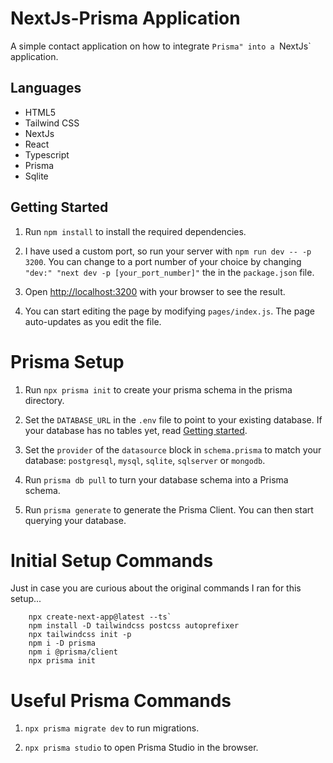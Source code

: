 # NextJs-Prisma Application

A simple contact application on how to integrate `Prisma" into a `NextJs` application.

## Languages

* HTML5 
* Tailwind CSS
* NextJs
* React
* Typescript
* Prisma
* Sqlite

## Getting Started

1. Run `npm install` to install the required dependencies.

2. I have used a custom port, so run your server with `npm run dev -- -p 3200`.
You can change to a port number of your choice by changing `"dev:" "next dev -p [your_port_number]"` the in the `package.json` file.

3. Open [http://localhost:3200](http://localhost:3200) with your browser to see the result.

4. You can start editing the page by modifying `pages/index.js`. The page auto-updates as you edit the file.


# Prisma Setup

1. Run `npx prisma init` to create your prisma schema in the prisma directory.

2. Set the `DATABASE_URL` in the `.env` file to point to your existing database. If your database has no tables yet, read [Getting started](https://pris.ly/d/getting-started).

3. Set the `provider` of the `datasource` block in `schema.prisma` to match your database: `postgresql`, `mysql`, `sqlite`, `sqlserver` or `mongodb`.

4. Run `prisma db pull` to turn your database schema into a Prisma schema.

5. Run `prisma generate` to generate the Prisma Client. You can then start querying your database.


# Initial Setup Commands

Just in case you are curious about the original commands I ran for this setup...

```
    npx create-next-app@latest --ts`
    npm install -D tailwindcss postcss autoprefixer
    npx tailwindcss init -p
    npm i -D prisma  
    npm i @prisma/client
    npx prisma init
```

# Useful Prisma Commands

1. `npx prisma migrate dev` to run migrations.

2. `npx prisma studio` to open Prisma Studio in the browser.